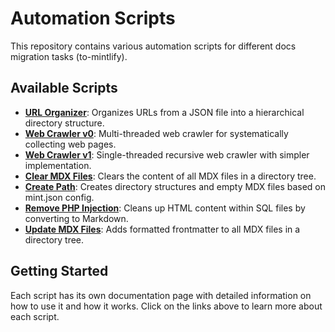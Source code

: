 # Automation Scripts

This repository contains various automation scripts for different docs migration tasks (to-mintlify).

## Available Scripts

- **[URL Organizer](./docs/url_organizer.md)**: Organizes URLs from a JSON file into a hierarchical directory structure.
- **[Web Crawler v0](./docs/web_crawler_v0.md)**: Multi-threaded web crawler for systematically collecting web pages.
- **[Web Crawler v1](./docs/web_crawler_v1.md)**: Single-threaded recursive web crawler with simpler implementation.
- **[Clear MDX Files](./docs/clear_mdx_files.md)**: Clears the content of all MDX files in a directory tree.
- **[Create Path](./docs/create_path.md)**: Creates directory structures and empty MDX files based on mint.json config.
- **[Remove PHP Injection](./docs/remove_php_injection.md)**: Cleans up HTML content within SQL files by converting to Markdown.
- **[Update MDX Files](./docs/update_mdx_files.md)**: Adds formatted frontmatter to all MDX files in a directory tree.

## Getting Started

Each script has its own documentation page with detailed information on how to use it and how it works. Click on the links above to learn more about each script.
